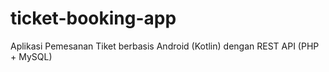 # ticket-booking-app
Aplikasi Pemesanan Tiket berbasis Android (Kotlin) dengan REST API (PHP + MySQL)

